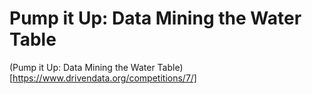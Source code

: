 # Pump it Up: Data Mining the Water Table

(Pump it Up: Data Mining the Water Table)[https://www.drivendata.org/competitions/7/]
